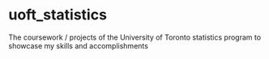 # uoft_statistics
The coursework / projects of the University of Toronto statistics program to showcase my skills and accomplishments
